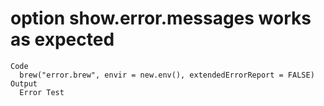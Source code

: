 # option show.error.messages works as expected

    Code
      brew("error.brew", envir = new.env(), extendedErrorReport = FALSE)
    Output
      Error Test

